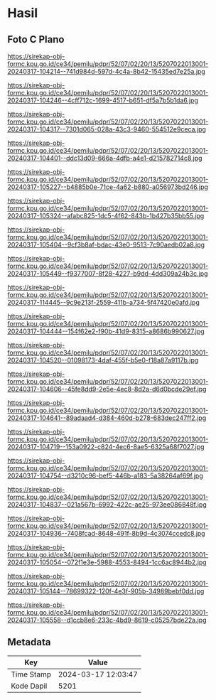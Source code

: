 # Hasil

## Foto C Plano

https://sirekap-obj-formc.kpu.go.id/ce34/pemilu/pdpr/52/07/02/20/13/5207022013001-20240317-104214--741d984d-597d-4c4a-8b42-15435ed7e25a.jpg

https://sirekap-obj-formc.kpu.go.id/ce34/pemilu/pdpr/52/07/02/20/13/5207022013001-20240317-104246--4cff712c-1699-4517-b651-df5a7b5b1da6.jpg

https://sirekap-obj-formc.kpu.go.id/ce34/pemilu/pdpr/52/07/02/20/13/5207022013001-20240317-104317--7301d065-028a-43c3-9460-554512e9ceca.jpg

https://sirekap-obj-formc.kpu.go.id/ce34/pemilu/pdpr/52/07/02/20/13/5207022013001-20240317-104401--ddc13d09-666a-4dfb-a4e1-d215782714c8.jpg

https://sirekap-obj-formc.kpu.go.id/ce34/pemilu/pdpr/52/07/02/20/13/5207022013001-20240317-105227--b4885b0e-71ce-4a62-b880-a056973bd246.jpg

https://sirekap-obj-formc.kpu.go.id/ce34/pemilu/pdpr/52/07/02/20/13/5207022013001-20240317-105324--afabc825-1dc5-4f62-843b-1b427b35bb55.jpg

https://sirekap-obj-formc.kpu.go.id/ce34/pemilu/pdpr/52/07/02/20/13/5207022013001-20240317-105404--9cf3b8af-bdac-43e0-9513-7c90aedb02a8.jpg

https://sirekap-obj-formc.kpu.go.id/ce34/pemilu/pdpr/52/07/02/20/13/5207022013001-20240317-105449--f9377007-8f28-4227-b9dd-4dd309a24b3c.jpg

https://sirekap-obj-formc.kpu.go.id/ce34/pemilu/pdpr/52/07/02/20/13/5207022013001-20240317-114445--9c9e213f-2559-411b-a734-5f47420e0afd.jpg

https://sirekap-obj-formc.kpu.go.id/ce34/pemilu/pdpr/52/07/02/20/13/5207022013001-20240317-104444--154f62e2-f90b-41d9-8315-a8686b990627.jpg

https://sirekap-obj-formc.kpu.go.id/ce34/pemilu/pdpr/52/07/02/20/13/5207022013001-20240317-104520--01098173-4daf-455f-b5e0-f18a87a9117b.jpg

https://sirekap-obj-formc.kpu.go.id/ce34/pemilu/pdpr/52/07/02/20/13/5207022013001-20240317-104606--45fe8dd9-2e5e-4ec8-8d2a-d6d0bcde29ef.jpg

https://sirekap-obj-formc.kpu.go.id/ce34/pemilu/pdpr/52/07/02/20/13/5207022013001-20240317-104641--89adaad4-d384-460d-b278-683dec247ff2.jpg

https://sirekap-obj-formc.kpu.go.id/ce34/pemilu/pdpr/52/07/02/20/13/5207022013001-20240317-104719--153a0922-c824-4ec6-8ae5-6325a68f7027.jpg

https://sirekap-obj-formc.kpu.go.id/ce34/pemilu/pdpr/52/07/02/20/13/5207022013001-20240317-104754--d3210c96-bef5-446b-a183-5a38264af69f.jpg

https://sirekap-obj-formc.kpu.go.id/ce34/pemilu/pdpr/52/07/02/20/13/5207022013001-20240317-104837--021a567b-6992-422c-ae25-973ee086848f.jpg

https://sirekap-obj-formc.kpu.go.id/ce34/pemilu/pdpr/52/07/02/20/13/5207022013001-20240317-104936--7408fcad-8648-491f-8b9d-4c3074ccedc8.jpg

https://sirekap-obj-formc.kpu.go.id/ce34/pemilu/pdpr/52/07/02/20/13/5207022013001-20240317-105054--072f1e3e-5988-4553-8494-1cc6ac8944b2.jpg

https://sirekap-obj-formc.kpu.go.id/ce34/pemilu/pdpr/52/07/02/20/13/5207022013001-20240317-105144--78699322-120f-4e3f-905b-34989bebf0dd.jpg

https://sirekap-obj-formc.kpu.go.id/ce34/pemilu/pdpr/52/07/02/20/13/5207022013001-20240317-105558--d1ccb8e6-233c-4bd9-8619-c05257bde22a.jpg


## Metadata

| Key        | Value               |
| ---------- | ------------------- |
| Time Stamp | 2024-03-17 12:03:47 |
| Kode Dapil | 5201                |



